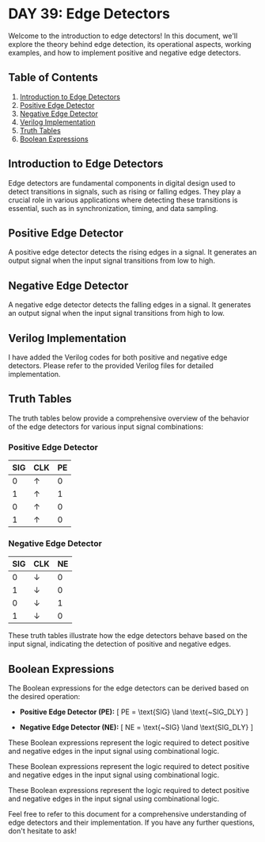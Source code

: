 # DAY 39: Edge Detectors

Welcome to the introduction to edge detectors! In this document, we'll explore the theory behind edge detection, its operational aspects, working examples, and how to implement positive and negative edge detectors.

## Table of Contents
1. [Introduction to Edge Detectors](#introduction-to-edge-detectors)
2. [Positive Edge Detector](#positive-edge-detector)
3. [Negative Edge Detector](#negative-edge-detector)
4. [Verilog Implementation](#verilog-implementation)
5. [Truth Tables](#truth-tables)
6. [Boolean Expressions](#boolean-expressions)

## Introduction to Edge Detectors
Edge detectors are fundamental components in digital design used to detect transitions in signals, such as rising or falling edges. They play a crucial role in various applications where detecting these transitions is essential, such as in synchronization, timing, and data sampling.

## Positive Edge Detector
A positive edge detector detects the rising edges in a signal. It generates an output signal when the input signal transitions from low to high.

## Negative Edge Detector
A negative edge detector detects the falling edges in a signal. It generates an output signal when the input signal transitions from high to low.

## Verilog Implementation
I have added the Verilog codes for both positive and negative edge detectors. Please refer to the provided Verilog files for detailed implementation.

## Truth Tables
The truth tables below provide a comprehensive overview of the behavior of the edge detectors for various input signal combinations:

### Positive Edge Detector
| SIG | CLK | PE |
|-----|-----|----|
| 0   | ↑   | 0  |
| 1   | ↑   | 1  |
| 0   | ↑   | 0  |
| 1   | ↑   | 0  |

### Negative Edge Detector
| SIG | CLK | NE |
|-----|-----|----|
| 0   | ↓   | 0  |
| 1   | ↓   | 0  |
| 0   | ↓   | 1  |
| 1   | ↓   | 0  |

These truth tables illustrate how the edge detectors behave based on the input signal, indicating the detection of positive and negative edges.

## Boolean Expressions
The Boolean expressions for the edge detectors can be derived based on the desired operation:

- **Positive Edge Detector (PE):** 
  \[ PE = \text{SIG} \land \text{~SIG\_DLY} \]

- **Negative Edge Detector (NE):** 
  \[ NE = \text{~SIG} \land \text{SIG\_DLY} \]

These Boolean expressions represent the logic required to detect positive and negative edges in the input signal using combinational logic.

These Boolean expressions represent the logic required to detect positive and negative edges in the input signal using combinational logic.

These Boolean expressions represent the logic required to detect positive and negative edges in the input signal using combinational logic.

Feel free to refer to this document for a comprehensive understanding of edge detectors and their implementation. If you have any further questions, don't hesitate to ask!